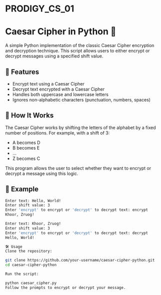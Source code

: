 # PRODIGY_CS_01
# Caesar Cipher in Python 🔐

A simple Python implementation of the classic Caesar Cipher encryption and decryption technique. This script allows users to either encrypt or decrypt messages using a specified shift value.

## 📌 Features

- Encrypt text using a Caesar Cipher
- Decrypt text encrypted with a Caesar Cipher
- Handles both uppercase and lowercase letters
- Ignores non-alphabetic characters (punctuation, numbers, spaces)

## 🚀 How It Works

The Caesar Cipher works by shifting the letters of the alphabet by a fixed number of positions. For example, with a shift of 3:

- A becomes D
- B becomes E
- ...
- Z becomes C

This program allows the user to select whether they want to encrypt or decrypt a message using this logic.

## 🧠 Example

```bash
Enter text: Hello, World!
Enter shift value: 3
Enter 'encrypt' to encrypt or 'decrypt' to decrypt text: encrypt
Khoor, Zruog!

Enter text: Khoor, Zruog!
Enter shift value: 3
Enter 'encrypt' to encrypt or 'decrypt' to decrypt text: decrypt
Hello, World!

🛠️ Usage
Clone the repository:

git clone https://github.com/your-username/caesar-cipher-python.git
cd caesar-cipher-python

Run the script:

python caesar_cipher.py
Follow the prompts to encrypt or decrypt your message.


